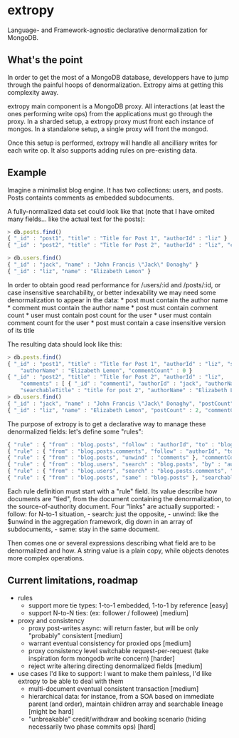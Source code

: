# extropy

Language- and Framework-agnostic declarative denormalization for MongoDB.

## What's the point

In order to get the most of a MongoDB database, developpers have to jump through the painful hoops of denormalization.
Extropy aims at getting this complexity away.

extropy main component is a MongoDB proxy. All interactions (at least the ones performing write ops) from the
applications must go through the proxy. In a sharded setup, a extropy proxy must front each instance of mongos. In a
standalone setup, a single proxy will front the mongod. 

Once this setup is performed, extropy will handle all ancilliary writes for each write op. It also supports adding
rules on pre-existing data.

## Example

Imagine a minimalist blog engine. It has two collections: users, and posts.
Posts containts comments as embedded subdocuments.

A fully-normalized data set could look like that (note that I have omited many fields... like the actual text for the posts):

````javascript
> db.posts.find()
{ "_id" : "post1", "title" : "Title for Post 1", "authorId" : "liz" }
{ "_id" : "post2", "title" : "Title for Post 2", "authorId" : "liz", "comments" : [ { "_id" : "comment1", "authorId" : "jack" } ]  }

> db.users.find()
{ "_id" : "jack", "name" : "John Francis \"Jack\" Donaghy" }
{ "_id" : "liz", "name" : "Elizabeth Lemon" }
````

In order to obtain good read performance for /users/:id and /posts/:id, or case insensitive searchability, 
or better indexability we may need some denormalization to appear in the data:
    * post must contain the author name
    * comment must contain the author name
    * post must contain comment count
    * user must contain post count for the user
    * user must contain comment count for the user
    * post must contain a case insensitive version of its title

The resulting data should look like this:

````javascript
> db.posts.find()
{ "_id" : "post1", "title" : "Title for Post 1", "authorId" : "liz", "searchableTitle" : "title for post 1",
    "authorName" : "Elizabeth Lemon", "commentCount" : 0 }
{ "_id" : "post2", "title" : "Title for Post 2", "authorId" : "liz",
    "comments" : [ { "_id" : "comment1", "authorId" : "jack", "authorName" : "John Francis \"Jack\" Donaghy" } ],
    "searchableTitle" : "title for post 2", "authorName" : "Elizabeth Lemon", "commentCount" : 1 }
> db.users.find()
{ "_id" : "jack", "name" : "John Francis \"Jack\" Donaghy", "postCount" : 0, "commentCount" : 1 }
{ "_id" : "liz", "name" : "Elizabeth Lemon", "postCount" : 2, "commentCount" : 0 }
````

The purpose of extropy is to get a declarative way to manage these denormalized fields: let's define some "rules":

```javascript
{ "rule" : { "from" : "blog.posts", "follow" : "authorId", "to" : "blog.users" }, "authorName" : "name" }
{ "rule" : { "from" : "blog.posts.comments", "follow" : "authorId", "to" : "blog.users" }, "authorName" : "name" }
{ "rule" : { "from" : "blog.posts", "unwind" : "comments" }, "commentCount" : { "count" : true } }
{ "rule" : { "from" : "blog.users", "search" : "blog.posts", "by" : "authorId" }, "postCount" : { "count" : true } }
{ "rule" : { "from" : "blog.users", "search" : "blog.posts.comments", "by" : "authorId" }, "commentCount" : { "count" : true } }
{ "rule" : { "from" : "blog.posts", "same" : "blog.posts" }, "searchableTitle" : { "mvel" : "title.toLowerCase()", "using" : [ "title" ] } }
```

Each rule definition must start with a "rule" field. Its value describe how documents are "tied", from the document
containing the denormalization, to the source-of-authority document. Four "links" are actually supported:
    - follow: for N-to-1 situation,
    - search: just the opposite,
    - unwind: like the $unwind in the aggregation framework, dig down in an array of subdocuments,
    - same: stay in the same document.

Then comes one or several expressions describing what field are to be denormalized and how. A string value is
a plain copy, while objects denotes more complex operations.

## Current limitations, roadmap

* rules
    * support more tie types: 1-to-1 embedded, 1-to-1 by reference [easy]
    * support N-to-N ties: (ex: follower / followee) [medium]
* proxy and consistency
    * proxy post-writes async: will return faster, but will be only "probably" consistent [medium]
    * warrant eventual consistency for proxied ops [medium]
    * proxy consistency level switchable request-per-request (take inspiration form mongodb write concern) [harder]
    * reject write altering directing denormalized fields [medium]
* use cases I'd like to support: I want to make them painless, I'd like extropy to be able to deal with them
    * multi-document eventual consistent transaction [medium]
    * hierarchical data: for instance, from a SOA based on immediate
      parent (and order), maintain children array and searchable lineage [might be hard]
    * "unbreakable" credit/withdraw and booking scenario (hiding necessarily two phase commits ops) [hard]
